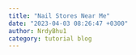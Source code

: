 ```yaml
---
title: "Nail Stores Near Me"
date: "2023-04-03 08:26:47 +0300"
author: NrdyBhu1
category: tutorial blog
---
```

